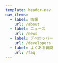 ```yaml
---
template: header-nav
nav_items:
  - label: 情報
    url: /about
  - label: ニュース
    url: /news
  - label: デベロッパー
    url: /developers
  - label: よくある質問
    url: /faq
---
```

